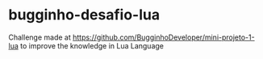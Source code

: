 # bugginho-desafio-lua
Challenge made at https://github.com/BugginhoDeveloper/mini-projeto-1-lua to improve the knowledge in Lua Language 

